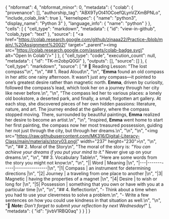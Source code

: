 {
  "nbformat": 4,
  "nbformat_minor": 0,
  "metadata": {
    "colab": {
      "provenance": [],
      "authorship_tag": "ABX9TyOt41OCoefQLynVZXmBPNLo",
      "include_colab_link": true
    },
    "kernelspec": {
      "name": "python3",
      "display_name": "Python 3"
    },
    "language_info": {
      "name": "python"
    }
  },
  "cells": [
    {
      "cell_type": "markdown",
      "metadata": {
        "id": "view-in-github",
        "colab_type": "text"
      },
      "source": [
        "<a href=\"https://colab.research.google.com/github/zinaaa22/Practice-/blob/main/.%20Assignment%2002\" target=\"_parent\"><img src=\"https://colab.research.google.com/assets/colab-badge.svg\" alt=\"Open In Colab\"/></a>"
      ]
    },
    {
      "cell_type": "code",
      "execution_count": null,
      "metadata": {
        "id": "TK-m2obpQ0Gl"
      },
      "outputs": [],
      "source": []
    },
    {
      "cell_type": "markdown",
      "source": [
        "# 🌺 Reading Lesson: \"The lost compass\"\n",
        "\n",
        "## 1. Read Aloud\n",
        "\n",
        "**Emma** found an old compass in her attic one rainy afternoon. It wasn’t just any compass—it pointed to one’s greatest desire rather than magnetic north. **Emma**, driven by curiosity, followed the compass’s lead, which took her on a journey through her city like never before.\n",
        "\n",
        "The compass led her to various places: a lonely old bookstore, a deserted park, and finally, a small, forgotten art gallery. At each stop, she discovered pieces of her own hidden passions: literature, nature, and art. The journey ended at the gallery, where the compass stopped moving. There, surrounded by beautiful paintings, **Emma** realized her desire to become an artist.\n",
        "\n",
        "Inspired, **Emma** went home to start her first painting, the compass now her most treasured possession, guiding her not just through the city, but through her dreams.\n",
        "\n",
        "\n",
        "<img src=\"https://raw.githubusercontent.com/MK316/Digital-Literacy-Class/main/materials/story03.png\" width=\"237\" height=\"230\">\n",
        "\n",
        "\n",
        "## 2. Moral of the Story\n",
        "The moral of the story is: _\"You can achieve your dreams if you put your mind to it.\"_ Never give up on your dreams.\n",
        "\n",
        "## 3. Vocabulary Table\n",
        "Here are some words from the story you might not know:\n",
        "\n",
        "|| Word       | Meaning        |\n",
        "|---|------------|----------------|\n",
        "|1| Compass    | an instrument for determining directions |\n",
        "|2| Journey    | a traveling from one place to another |\n",
        "|3| Magnetic   |  having the properties of a magnet   |\n",
        "|4| Desire     | to wish or long for |\n",
        "|5| Possession | something that you own or have with you at a particular time |\n",
        "\n",
        "## 4. Reflection\n",
        "- Think about a time when you had to use your cleverness to solve a problem.\n",
        "- Write a few sentences on how you could use kindness in that situation as well.\n",
        "\n",
        "🌿 _**Note:** Don't forget to submit your reflection by next Wednesday!_"
      ],
      "metadata": {
        "id": "jivbV1RBQ0aq"
      }
    }
  ]
}
